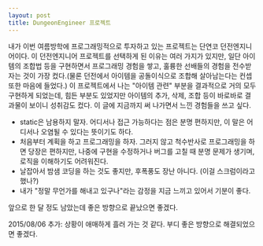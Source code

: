 ```yaml
---
layout: post
title: DungeonEngineer 프로젝트
---
```

내가 이번 여름방학에 프로그래밍적으로 투자하고 있는 프로젝트는 단연코 던전엔지니어이다. 이 던전엔지니어 프로젝트를 선택하게 된 이유는 여러 가지가 있지만, 일단 아이템의 조합법 등을 구현하면서 프로그래밍 경험을 쌓고, 훌륭한 선배들의 경험을 전수받자는 것이 가장 컸다.(물론 던전에서 아이템을 공돌이식으로 조합해 살아남는다는 컨셉 또한 마음에 들었다.)
이 프로젝트에서 나는 "아이템 관련" 부분을 결과적으로 거의 모두 구현하게 되었는데, 힘든 부분도 있었지만 아이템의 추가, 삭제, 조합 등이 바로바로 결과물이 보이니 성취감도 컸다. 이 글에 지금까지 써 나가면서 느낀 경험들을 쓰고 싶다.
* static은 남용하지 말자. 어디서나 접근 가능하다는 점은 분명 편하지만, 이 말은 어디서나 오염될 수 있다는 뜻이기도 하다.
* 처음부터 계획을 하고 프로그래밍을 하자. 그러지 않고 척수반사로 프로그래밍을 하면 당장은 편하지만, 나중에 구현을 수정하거나 버그를 고칠 때 분명 문제가 생기며, 로직을 이해하기도 어려워진다.
* 날잡아서 밤샘 코딩을 하는 것도 좋지만, 후폭풍도 장난 아니다. (이걸 스크럼이라고 했나?)
* 내가 "정말 무언가를 해내고 있구나"라는 감정을 지금 느끼고 있어서 기분이 좋다.

앞으로 한 달 정도 남았는데 좋은 방향으로 끝났으면 좋겠다.

2015/08/06 추가: 상황이 애매하게 흘러 가는 것 같다. 부디 좋은 방향으로 해결되었으면 좋겠다.
